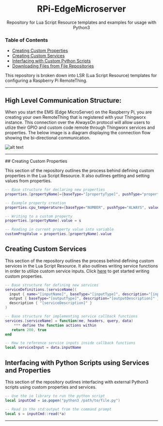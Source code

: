 <h1 align="center">RPi-EdgeMicroserver</h1>
<p align="center">Repository for Lua Script Resource templates and examples for usage with Python3</p> 


### Table of Contents  
* [Creating Custom Properties](#properties)  
* [Creating Custom Services](#properties)
* [Interfacing with Custom Python Scripts](#properties)
* [Downloading Files from File Repositories](#properties)



This repository is broken down into LSR (Lua Script Resource) templates for configuring a Raspberry Pi RemoteThing.

---
## High Level Communication Structure:

When you start the EMS (Edge MicroServer) on the Raspberry Pi, you are creating your own RemoteThing that is registered
with your Thingworx instance. This connection over the AlwaysOn protocol will allow users to utlize their GPIO and custom code remote through Thingworx services and properties. The below image is a diagram displaying the connection flow showing the bi-directional communication.

![alt text](https://github.com/PTC-Education/RaspberryPi-EMS-Lua-Python/blob/main/rpi_alwaysOn_thngwrx.png)

---
<a name="properties"/>
## Creating Custom Properties

This section of the repository outlines the process behind defining custom properties in the Lua Script Resource. It also outlines getting and setting values from properties.

```lua
-- Base structure for declaring new properties
properties.[propertyName]={baseType="[propertyType]", pushType="propertyPushType", value="propertyDefaultValue"

-- Example property creation
properties.cpu_temperature={baseType="NUMBER", pushType="ALWAYS", value=0}

-- Writing to a custom property
properties.[propertyName].value = s

-- Reading in current property value into variable
customPropValue = properties.[propertyName].value
```


## Creating Custom Services

This section of the repository outlines the process behind defining custom services in the Lua Script Resource. It also outlines writing service functions in order to utilize custom service inputs. Click [here](https://github.com/PTC-Education/RaspberryPi-EMS-Lua-Python/tree/main/Creating%20Custom%20Services) to get started writing custom properties.

```lua
-- Base structure for defining new services
serviceDefinitions.[serviceName](
  input { name="[inputName]", baseType="[inputType]", description="[inputDescription]" },
  output { baseType="[outputType]", description="[outputDescription]" },
  description { "[serviceDescription]" }
)

-- Base structure for implementing service callback functions
services.[serviceName] = function(me, headers, query, data)
    *** define the function actions within
   return 200, true 
end

-- How to reference service inputs inside callback functions
local serviceInput = data.inputName
```

## Interfacing with Python Scripts using Services and Properties
This section of the repository outlines interfacing with external Python3 scripts using custom properties and services.

```lua
-- Use the io library to run the python script
local inputCmd = io.popen("python3 /path/to/file.py")

-- Read in the std:output from the command prompt
local s = inputCmd::read(*a)

```



---
